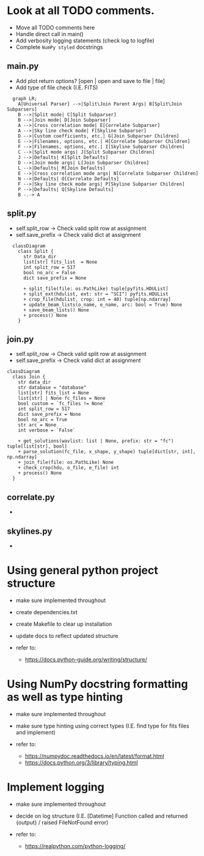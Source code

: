 # Look at all TODO comments.
* Move all TODO comments here
* Handle direct call in main()
* Add verbosity logging statements (check log to logfile)
* Complete `NumPy styled` docstrings

## __main__.py
  * Add plot return options? [open | open and save to file | file]
  * Add type of file check (I.E. FITS)

```mermaid
  graph LR;
    A[Universal Parser] -->|Split\Join Parent Args| B[Split\Join Subparsers]
    B -->|Split mode| C[Split Subparser]
    B -->|Join mode| D[Join Subparser]
    A -->|Cross correlation mode| E[Correlate Subparser]
    A -->|Sky line check mode| F[Skyline Subparser]
    D -->|Custom coefficients, etc.| G[Join Subparser Children]
    E -->|Filenames, options, etc.| H[Correlate Subparser Children]
    F -->|Filenames, options, etc.| I[Skyline Subparser Children]
    C -->|Split mode args| J[Split Subparser Children]
    J -->|Defaults| K[Split Defaults]
    D -->|Join mode args| L[Join Subparser Children]
    L -->|Defaults| M[Join Defaults]
    E -->|Cross correlation mode args| N[Correlate Subparser Children]
    N -->|Defaults| O[Correlate Defaults]
    F -->|Sky line check mode args| P[Skyline Subparser Children]
    P -->|Defaults| Q[Skyline Defaults]
    B -.-> A
```

## split.py
  * self.split_row → Check valid split row at assignment
  * self.save_prefix → Check valid dict at assignment

```mermaid
  classDiagram
    class Split {
      str Data_dir
      list[str] fits_list  = None
      int split_row = 517
      bool no_arc = False
      dict save_prefix = None
      
      + split_file(file: os.PathLike) tuple[pyfits.HDUList]
      + split_ext(hdulist, ext: str = "SCI") pyfits.HDUList
      + crop_file(hdulist, crop: int = 40) tuple[np.ndarray]
      + update_beam_lists(o_name, e_name, arc: bool = True) None
      + save_beam_lists() None
      + process() None
    }

```

## join.py
  * self.split_row → Check valid split row at assignment
  * self.save_prefix → Check valid dict at assignment

```mermaid
classDiagram
  class Join {
    str data_dir
    str database = "database"
    list[str] fits_list = None
    list[str] | None fc_files = None
    bool custom = `fc_files != None`
    int split_row = 517
    dict save_prefix = None
    bool no_arc = True
    str arc = None
    int verbose = `False`

    + get_solutions(wavlist: list | None, prefix: str = "fc") tuple[list[str], bool]
    + parse_solution(fc_file, x_shape, y_shape) tuple[dict[str, int], np.ndarray]
    + join_file(file: os.PathLike) None
    + check_crop(hdu, o_file, e_file) int
    + process() None
  }
```

## correlate.py
  *

## skylines.py
  *


# Using general python project structure
  * make sure implemented throughout
  * create dependencies.txt
  * create Makefile to clear up installation
  * update docs to reflect updated structure

  * refer to:
      * https://docs.python-guide.org/writing/structure/

# Using NumPy docstring formatting as well as type hinting
  * make sure implemented throughout
  * make sure type hinting using correct types (I.E. find type for fits files and implement)

  * refer to:
      * https://numpydoc.readthedocs.io/en/latest/format.html
      * https://docs.python.org/3/library/typing.html

# Implement logging
  * make sure implemented throughout
  * decide on log structure (I.E. [Datetime] Function called and returned {output} / raised FileNotFound error)

  * refer to:
      * https://realpython.com/python-logging/
  